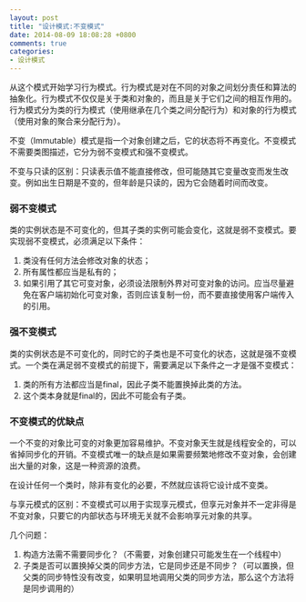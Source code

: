 ```yaml
---
layout: post
title: "设计模式:不变模式"
date: 2014-08-09 18:08:28 +0800
comments: true
categories: 
- 设计模式
---
```


从这个模式开始学习行为模式。行为模式是对在不同的对象之间划分责任和算法的抽象化。行为模式不仅仅是关于类和对象的，而且是关于它们之间的相互作用的。行为模式分为类的行为模式（使用继承在几个类之间分配行为）和对象的行为模式（使用对象的聚合来分配行为）。

不变（Immutable）模式是指一个对象创建之后，它的状态将不再变化。不变模式不需要类图描述，它分为弱不变模式和强不变模式。

不变与只读的区别：只读表示值不能直接修改，但可能随其它变量改变而发生改变。例如出生日期是不变的，但年龄是只读的，因为它会随着时间而改变。

<!--more-->
### 弱不变模式
类的实例状态是不可变化的，但其子类的实例可能会变化，这就是弱不变模式。要实现弱不变模式，必须满足以下条件：

1. 类没有任何方法会修改对象的状态；
2. 所有属性都应当是私有的；
3. 如果引用了其它可变对象，必须设法限制外界对可变对象的访问。应当尽量避免在客户端初始化可变对象，否则应该复制一份，而不要直接使用客户端传入的引用。

### 强不变模式
类的实例状态是不可变化的，同时它的子类也是不可变化的状态，这就是强不变模式。一个类在满足弱不变模式的前提下，需要满足以下条件之一才是强不变模式：

1. 类的所有方法都应当是final，因此子类不能置换掉此类的方法。
2. 这个类本身就是final的，因此不可能会有子类。

### 不变模式的优缺点
一个不变的对象比可变的对象更加容易维护。不变对象天生就是线程安全的，可以省掉同步化的开销。不变模式唯一的缺点是如果需要频繁地修改不变对象，会创建出大量的对象，这是一种资源的浪费。

在设计任何一个类时，除非有变化的必要，不然就应该将它设计成不变类。

与享元模式的区别：不变模式可以用于实现享元模式，但享元对象并不一定非得是不变对象，只要它的内部状态与环境无关就不会影响享元对象的共享。

几个问题：

1. 构造方法需不需要同步化？（不需要，对象创建只可能发生在一个线程中）
2. 子类是否可以置换掉父类的同步方法，它是同步还是不同步？（可以置换，但父类的同步特性没有改变，如果明显地调用父类的同步方法，那么这个方法将是同步调用的）

